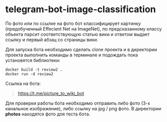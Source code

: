 # telegram-bot-image-classification

По фото или по ссылке на фото бот классифицирует картинку (предобученный Effecient Net на ImageNet),
по предсказанному классу объекта парсит соответствующую статью вики и ответом выдает ссылку
и первый абзац со страницы вики.

Для запуска бота необходимо сделать clone проекта и в директории проекта выполнить команды в терминале и подождать пока установятся библиотеки:
```
docker build -t review2 .  
docker run -d review2
```

Ссылка на бота:
> https://t.me/picture_to_wiki_bot

Для проверки работы бота необходимо отправить либо фото (3-х канальное изображение), либо ссылку на jpg / png фото.
В директории **photos** находятся фото для теста бота.
